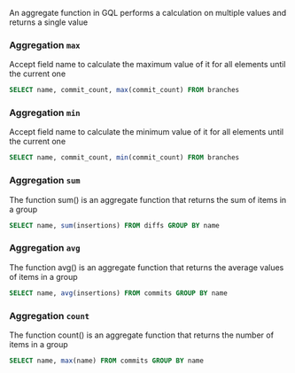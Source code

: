 An aggregate function in GQL performs a calculation on multiple values and returns a single value

### Aggregation `max`
Accept field name to calculate the maximum value of it for all elements until the current one

```sql
SELECT name, commit_count, max(commit_count) FROM branches
```

### Aggregation `min`
Accept field name to calculate the minimum value of it for all elements until the current one

```sql
SELECT name, commit_count, min(commit_count) FROM branches
```

### Aggregation `sum`
The function sum() is an aggregate function that returns the sum of items in a group

```sql
SELECT name, sum(insertions) FROM diffs GROUP BY name
```

### Aggregation `avg`
The function avg() is an aggregate function that returns the average values of items in a group

```sql
SELECT name, avg(insertions) FROM commits GROUP BY name
```

### Aggregation `count`
The function count() is an aggregate function that returns the number of items in a group

```sql
SELECT name, max(name) FROM commits GROUP BY name
```
